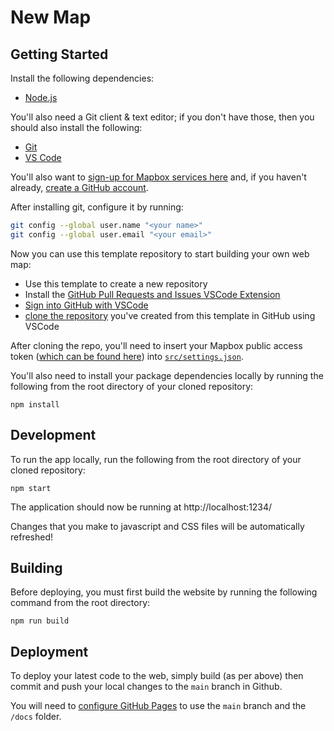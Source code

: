 # New Map

## Getting Started
Install the following dependencies:
- [Node.js](https://nodejs.org/)

You'll also need a Git client & text editor; if you don't have those, then you should also install the following:
- [Git](https://git-scm.com/downloads)
- [VS Code](https://code.visualstudio.com/)

You'll also want to [sign-up for Mapbox services here](https://www.mapbox.com/signup/) and, if you haven't already, [create a GitHub account](https://github.com).

After installing git, configure it by running:
```sh
git config --global user.name "<your name>"
git config --global user.email "<your email>"
```

Now you can use this template repository to start building your own web map:
- Use this template to create a new repository
- Install the [GitHub Pull Requests and Issues VSCode Extension](https://marketplace.visualstudio.com/items?itemName=GitHub.vscode-pull-request-github)
- [Sign into GitHub with VSCode](https://code.visualstudio.com/docs/sourcecontrol/github#_getting-started-with-github-pull-requests-and-issues)
- [clone the repository](https://code.visualstudio.com/docs/sourcecontrol/github#_cloning-a-repository) you've created from this template in GitHub using VSCode

After cloning the repo, you'll need to insert your Mapbox public access token ([which can be found here](https://www.mapbox.com/account/)) into [`src/settings.json`](https://github.com/robgaston/new_map/blob/main/src/settings.json#L3).

You'll also need to install your package dependencies locally by running the following from the root directory of your cloned repository:
```
npm install
```

## Development
To run the app locally, run the following from the root directory of your cloned repository:
```
npm start
```

The application should now be running at http://localhost:1234/

Changes that you make to javascript and CSS files will be automatically refreshed!

## Building
Before deploying, you must first build the website by running the following command from the root directory: 
```
npm run build
```

## Deployment
To deploy your latest code to the web, simply build (as per above) then commit and push your local changes to the `main` branch in Github.

You will need to [configure GitHub Pages](https://docs.github.com/en/pages/getting-started-with-github-pages/configuring-a-publishing-source-for-your-github-pages-site) to use the `main` branch and the `/docs` folder.
